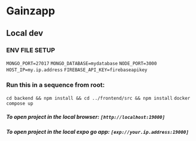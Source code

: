# Gainzapp

## Local dev

### ENV FILE SETUP 

`MONGO_PORT=27017`
`MONGO_DATABASE=mydatabase`
`NODE_PORT=3000`
`HOST_IP=my.ip.address`
`FIREBASE_API_KEY=firebaseapikey`

### Run this in a sequence from root:
`cd backend && npm install && cd ../frontend/src && npm install` 
`docker compose up`


##### To open project in the local browser: `[http://localhost:19000]`
##### To open project in the local expo go app: `[exp://your.ip.address:19000]`
  

